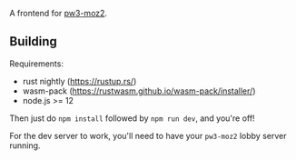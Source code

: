 A frontend for [pw3-moz2](https://github.com/iasoon/pw3-moz2).

## Building

Requirements:
- rust nightly (https://rustup.rs/)
- wasm-pack (https://rustwasm.github.io/wasm-pack/installer/)
- node.js >= 12

Then just do `npm install` followed by `npm run dev`, and you're off!

For the dev server to work, you'll need to have your `pw3-moz2` lobby server running.